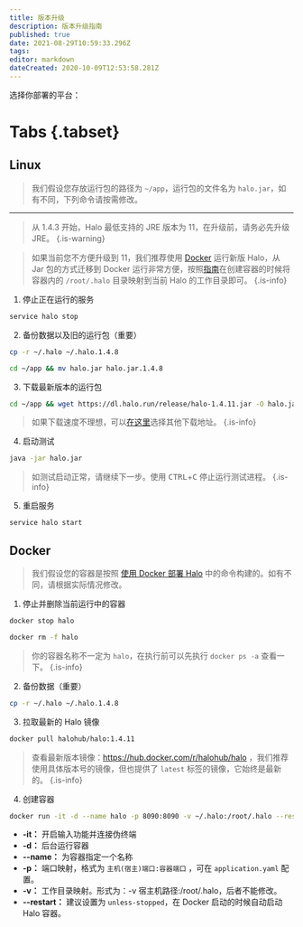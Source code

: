 ```yaml
---
title: 版本升级
description: 版本升级指南
published: true
date: 2021-08-29T10:59:33.296Z
tags: 
editor: markdown
dateCreated: 2020-10-09T12:53:58.281Z
---
```


选择你部署的平台：

# Tabs {.tabset}
## Linux <i class="mdi mdi-ubuntu"></i>

> 我们假设您存放运行包的路径为 `~/app`，运行包的文件名为 `halo.jar`，如有不同，下列命令请按需修改。

---

> 从 1.4.3 开始，Halo 最低支持的 JRE 版本为 11，在升级前，请务必先升级 JRE。
{.is-warning}

> 如果当前您不方便升级到 11，我们推荐使用 [Docker](/install/docker) 运行新版 Halo，从 Jar 包的方式迁移到 Docker 运行非常方便，按照[指南](/install/docker)在创建容器的时候将容器内的 `/root/.halo` 目录映射到当前 Halo 的工作目录即可。
{.is-info}

1. 停止正在运行的服务

```bash
service halo stop
```

2. 备份数据以及旧的运行包（重要）

```bash
cp -r ~/.halo ~/.halo.1.4.8
```

```bash
cd ~/app && mv halo.jar halo.jar.1.4.8
```

3. 下载最新版本的运行包

```bash
cd ~/app && wget https://dl.halo.run/release/halo-1.4.11.jar -O halo.jar
```

> 如果下载速度不理想，可以[在这里](/install/downloads)选择其他下载地址。
{.is-info}


4. 启动测试

```bash
java -jar halo.jar
```

> 如测试启动正常，请继续下一步。使用 <kbd>CTRL</kbd>+<kbd>C</kbd> 停止运行测试进程。
{.is-info}

5. 重启服务

```
service halo start
```


## Docker <i class="mdi mdi-docker"></i>

> 我们假设您的容器是按照 [使用 Docker 部署 Halo](https://docs.halo.run/install/docker) 中的命令构建的。如有不同，请根据实际情况修改。

1. 停止并删除当前运行中的容器

```bash
docker stop halo
```

```bash
docker rm -f halo
```

> 你的容器名称不一定为 `halo`，在执行前可以先执行 `docker ps -a` 查看一下。
{.is-info}

2. 备份数据（重要）

```bash
cp -r ~/.halo ~/.halo.1.4.8
```

3. 拉取最新的 Halo 镜像

```bash
docker pull halohub/halo:1.4.11
```

> 查看最新版本镜像：https://hub.docker.com/r/halohub/halo ，我们推荐使用具体版本号的镜像，但也提供了 `latest` 标签的镜像，它始终是最新的。
{.is-info}

4. 创建容器

```bash
docker run -it -d --name halo -p 8090:8090 -v ~/.halo:/root/.halo --restart=unless-stopped halohub/halo:1.4.11
```
- **-it：** 开启输入功能并连接伪终端
- **-d：** 后台运行容器
- **--name：** 为容器指定一个名称
- **-p：** 端口映射，格式为 `主机(宿主)端口:容器端口` ，可在 `application.yaml` 配置。
- **-v：** 工作目录映射。形式为：-v 宿主机路径:/root/.halo，后者不能修改。
- **--restart：** 建议设置为 `unless-stopped`，在 Docker 启动的时候自动启动 Halo 容器。